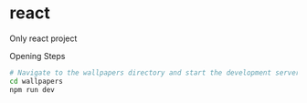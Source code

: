 # react
Only react project

Opening Steps
```bash
# Navigate to the wallpapers directory and start the development server
cd wallpapers
npm run dev
```
